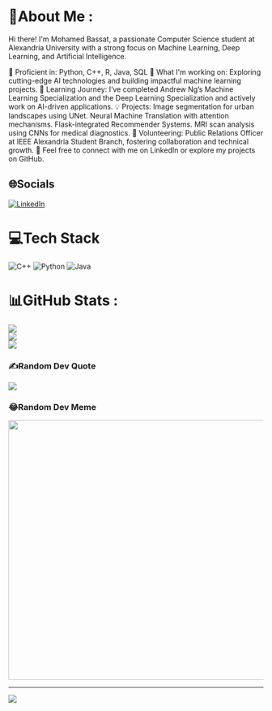 # 💫About Me :
Hi there! I'm Mohamed Bassat, a passionate Computer Science student at Alexandria University with a strong focus on Machine Learning, Deep Learning, and Artificial Intelligence.

🌟 Proficient in: Python, C++, R, Java, SQL
🔭 What I'm working on: Exploring cutting-edge AI technologies and building impactful machine learning projects.
📖 Learning Journey: I’ve completed Andrew Ng’s Machine Learning Specialization and the Deep Learning Specialization and actively work on AI-driven applications.
💡 Projects:
Image segmentation for urban landscapes using UNet.
Neural Machine Translation with attention mechanisms.
Flask-integrated Recommender Systems.
MRI scan analysis using CNNs for medical diagnostics.
🤝 Volunteering: Public Relations Officer at IEEE Alexandria Student Branch, fostering collaboration and technical growth.
💬 Feel free to connect with me on LinkedIn or explore my projects on GitHub.

## 🌐Socials
[![LinkedIn](https://img.shields.io/badge/LinkedIn-%230077B5.svg?logo=linkedin&logoColor=white)](https://linkedin.com/in/https://www.linkedin.com/in/mohamed-bassat-18487a2b5/) 

# 💻Tech Stack
![C++](https://img.shields.io/badge/c++-%2300599C.svg?style=for-the-badge&logo=c%2B%2B&logoColor=white) ![Python](https://img.shields.io/badge/python-3670A0?style=for-the-badge&logo=python&logoColor=ffdd54) ![Java](https://img.shields.io/badge/java-%23ED8B00.svg?style=for-the-badge&logo=java&logoColor=white)
# 📊GitHub Stats :
![](https://github-readme-stats.vercel.app/api?username=bassat69&theme=omni&hide_border=false&include_all_commits=true&count_private=false)<br/>
![](https://github-readme-streak-stats.herokuapp.com/?user=bassat69&theme=omni&hide_border=false)<br/>
![](https://github-readme-stats.vercel.app/api/top-langs/?username=bassat69&theme=omni&hide_border=false&include_all_commits=true&count_private=false&layout=compact)

### ✍️Random Dev Quote
![](https://quotes-github-readme.vercel.app/api?type=horizontal&theme=radical)

### 😂Random Dev Meme
<img src="https://random-memer.herokuapp.com/" width="512px"/>

---
[![](https://visitcount.itsvg.in/api?id=bassat69&icon=0&color=0)](https://visitcount.itsvg.in)
